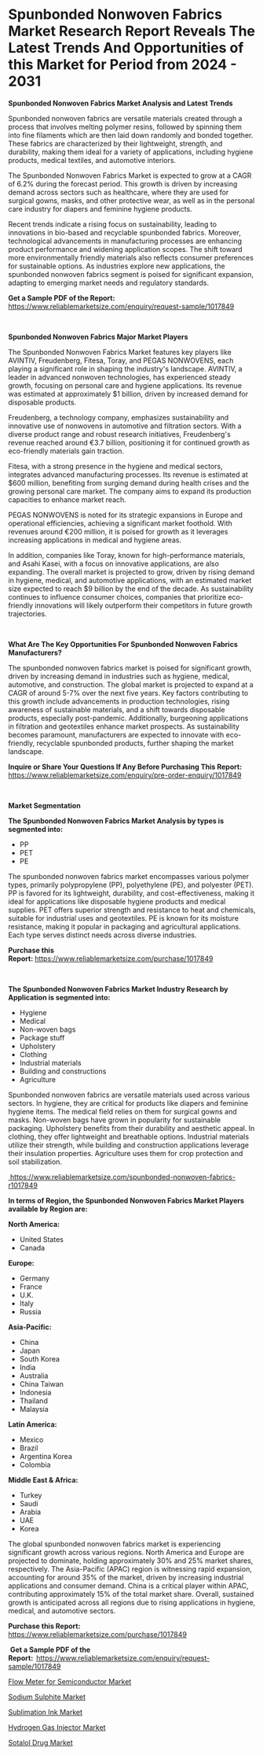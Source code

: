 <p><h1>Spunbonded Nonwoven Fabrics Market Research Report Reveals The Latest Trends And Opportunities of this Market for Period from 2024 - 2031</h1></p><p><strong>Spunbonded Nonwoven Fabrics Market Analysis and Latest Trends</strong></p>
<p><p>Spunbonded nonwoven fabrics are versatile materials created through a process that involves melting polymer resins, followed by spinning them into fine filaments which are then laid down randomly and bonded together. These fabrics are characterized by their lightweight, strength, and durability, making them ideal for a variety of applications, including hygiene products, medical textiles, and automotive interiors.</p><p>The Spunbonded Nonwoven Fabrics Market is expected to grow at a CAGR of 6.2% during the forecast period. This growth is driven by increasing demand across sectors such as healthcare, where they are used for surgical gowns, masks, and other protective wear, as well as in the personal care industry for diapers and feminine hygiene products. </p><p>Recent trends indicate a rising focus on sustainability, leading to innovations in bio-based and recyclable spunbonded fabrics. Moreover, technological advancements in manufacturing processes are enhancing product performance and widening application scopes. The shift toward more environmentally friendly materials also reflects consumer preferences for sustainable options. As industries explore new applications, the spunbonded nonwoven fabrics segment is poised for significant expansion, adapting to emerging market needs and regulatory standards.</p></p>
<p><strong>Get a Sample PDF of the Report:&nbsp;</strong> <a href="https://www.reliablemarketsize.com/enquiry/request-sample/1017849?utm_campaign=1720&utm_medium=2&utm_source=Github&utm_content=ia&utm_term=04122024&utm_id=spunbonded-nonwoven-fabrics">https://www.reliablemarketsize.com/enquiry/request-sample/1017849</a></p>
<p>&nbsp;</p>
<p><strong>Spunbonded Nonwoven Fabrics Major Market Players</strong></p>
<p><p>The Spunbonded Nonwoven Fabrics Market features key players like AVINTIV, Freudenberg, Fitesa, Toray, and PEGAS NONWOVENS, each playing a significant role in shaping the industry's landscape. AVINTIV, a leader in advanced nonwoven technologies, has experienced steady growth, focusing on personal care and hygiene applications. Its revenue was estimated at approximately $1 billion, driven by increased demand for disposable products.</p><p>Freudenberg, a technology company, emphasizes sustainability and innovative use of nonwovens in automotive and filtration sectors. With a diverse product range and robust research initiatives, Freudenberg's revenue reached around €3.7 billion, positioning it for continued growth as eco-friendly materials gain traction.</p><p>Fitesa, with a strong presence in the hygiene and medical sectors, integrates advanced manufacturing processes. Its revenue is estimated at $600 million, benefiting from surging demand during health crises and the growing personal care market. The company aims to expand its production capacities to enhance market reach.</p><p>PEGAS NONWOVENS is noted for its strategic expansions in Europe and operational efficiencies, achieving a significant market foothold. With revenues around €200 million, it is poised for growth as it leverages increasing applications in medical and hygiene areas.</p><p>In addition, companies like Toray, known for high-performance materials, and Asahi Kasei, with a focus on innovative applications, are also expanding. The overall market is projected to grow, driven by rising demand in hygiene, medical, and automotive applications, with an estimated market size expected to reach $9 billion by the end of the decade. As sustainability continues to influence consumer choices, companies that prioritize eco-friendly innovations will likely outperform their competitors in future growth trajectories.</p></p>
<p>&nbsp;</p>
<p><strong>What Are The Key Opportunities For Spunbonded Nonwoven Fabrics Manufacturers?</strong></p>
<p><p>The spunbonded nonwoven fabrics market is poised for significant growth, driven by increasing demand in industries such as hygiene, medical, automotive, and construction. The global market is projected to expand at a CAGR of around 5-7% over the next five years. Key factors contributing to this growth include advancements in production technologies, rising awareness of sustainable materials, and a shift towards disposable products, especially post-pandemic. Additionally, burgeoning applications in filtration and geotextiles enhance market prospects. As sustainability becomes paramount, manufacturers are expected to innovate with eco-friendly, recyclable spunbonded products, further shaping the market landscape.</p></p>
<p><strong>Inquire or Share Your Questions If Any Before Purchasing This Report:</strong> <a href="https://www.reliablemarketsize.com/enquiry/pre-order-enquiry/1017849?utm_campaign=1720&utm_medium=2&utm_source=Github&utm_content=ia&utm_term=04122024&utm_id=spunbonded-nonwoven-fabrics">https://www.reliablemarketsize.com/enquiry/pre-order-enquiry/1017849</a></p>
<p>&nbsp;</p>
<p><strong>Market Segmentation</strong></p>
<p><strong>The Spunbonded Nonwoven Fabrics Market Analysis by types is segmented into:</strong></p>
<p><ul><li>PP</li><li>PET</li><li>PE</li></ul></p>
<p><p>The spunbonded nonwoven fabrics market encompasses various polymer types, primarily polypropylene (PP), polyethylene (PE), and polyester (PET). PP is favored for its lightweight, durability, and cost-effectiveness, making it ideal for applications like disposable hygiene products and medical supplies. PET offers superior strength and resistance to heat and chemicals, suitable for industrial uses and geotextiles. PE is known for its moisture resistance, making it popular in packaging and agricultural applications. Each type serves distinct needs across diverse industries.</p></p>
<p><strong>Purchase this Report:&nbsp;</strong><a href="https://www.reliablemarketsize.com/purchase/1017849?utm_campaign=1720&utm_medium=2&utm_source=Github&utm_content=ia&utm_term=04122024&utm_id=spunbonded-nonwoven-fabrics">https://www.reliablemarketsize.com/purchase/1017849</a></p>
<p>&nbsp;</p>
<p><strong>The Spunbonded Nonwoven Fabrics Market Industry Research by Application is segmented into:</strong></p>
<p><ul><li>Hygiene</li><li>Medical</li><li>Non-woven bags</li><li>Package stuff</li><li>Upholstery</li><li>Clothing</li><li>Industrial materials</li><li>Building and constructions</li><li>Agriculture</li></ul></p>
<p><p>Spunbonded nonwoven fabrics are versatile materials used across various sectors. In hygiene, they are critical for products like diapers and feminine hygiene items. The medical field relies on them for surgical gowns and masks. Non-woven bags have grown in popularity for sustainable packaging. Upholstery benefits from their durability and aesthetic appeal. In clothing, they offer lightweight and breathable options. Industrial materials utilize their strength, while building and construction applications leverage their insulation properties. Agriculture uses them for crop protection and soil stabilization.</p></p>
<p><a href="https://www.reliablemarketsize.com/spunbonded-nonwoven-fabrics-r1017849?utm_campaign=1720&utm_medium=2&utm_source=Github&utm_content=ia&utm_term=04122024&utm_id=spunbonded-nonwoven-fabrics">&nbsp;https://www.reliablemarketsize.com/spunbonded-nonwoven-fabrics-r1017849</a></p>
<p><strong>In terms of Region, the Spunbonded Nonwoven Fabrics Market Players available by Region are:</strong></p>
<p>
    <p> <strong> North America: </strong>
        <ul>
            <li>United States</li>
            <li>Canada</li>
        </ul>
        </p> 
    <p> <strong> Europe: </strong>
        <ul>
            <li>Germany</li>
            <li>France</li>
            <li>U.K.</li>
            <li>Italy</li>
            <li>Russia</li>
        </ul>
        </p> 
    <p> <strong> Asia-Pacific: </strong>
        <ul>
            <li>China</li>
            <li>Japan</li>
            <li>South Korea</li>
            <li>India</li>
            <li>Australia</li>
            <li>China Taiwan</li>
            <li>Indonesia</li>
            <li>Thailand</li>
            <li>Malaysia</li>
        </ul>
        </p> 
    <p> <strong> Latin America: </strong>
        <ul>
            <li>Mexico</li>
            <li>Brazil</li>
            <li>Argentina Korea</li>
            <li>Colombia</li>
        </ul>
        </p> 
    <p> <strong> Middle East & Africa: </strong>
        <ul>
            <li>Turkey</li>
            <li>Saudi</li>
            <li>Arabia</li>
            <li>UAE</li>
            <li>Korea</li>
        </ul>
    </p>
    </p>
<p><p>The global spunbonded nonwoven fabrics market is experiencing significant growth across various regions. North America and Europe are projected to dominate, holding approximately 30% and 25% market shares, respectively. The Asia-Pacific (APAC) region is witnessing rapid expansion, accounting for around 35% of the market, driven by increasing industrial applications and consumer demand. China is a critical player within APAC, contributing approximately 15% of the total market share. Overall, sustained growth is anticipated across all regions due to rising applications in hygiene, medical, and automotive sectors.</p></p>
<p><strong>Purchase this Report: </strong><a href="https://www.reliablemarketsize.com/purchase/1017849?utm_campaign=1720&utm_medium=2&utm_source=Github&utm_content=ia&utm_term=04122024&utm_id=spunbonded-nonwoven-fabrics">https://www.reliablemarketsize.com/purchase/1017849</a></p>
<p>&nbsp;<strong>Get a Sample PDF of the Report:&nbsp;&nbsp;</strong><a href="https://www.reliablemarketsize.com/enquiry/request-sample/1017849?utm_campaign=1720&utm_medium=2&utm_source=Github&utm_content=ia&utm_term=04122024&utm_id=spunbonded-nonwoven-fabrics">https://www.reliablemarketsize.com/enquiry/request-sample/1017849</a></p>
<p><strong></strong></p>
<p><p><a href="https://issuu.com/reportprime-2/docs/flow-meter-for-semiconductor-market-size-2030.pptx?utm_campaign=1720&utm_medium=2&utm_source=Github&utm_content=ia&utm_term=04122024&utm_id=spunbonded-nonwoven-fabrics">Flow Meter for Semiconductor Market</a></p><p><a href="https://www.linkedin.com/pulse/comprehensive-overview-sodium-sulphite-market-2024-2031-company-6p4we?utm_campaign=1720&utm_medium=2&utm_source=Github&utm_content=ia&utm_term=04122024&utm_id=spunbonded-nonwoven-fabrics">Sodium Sulphite Market</a></p><p><a href="https://www.linkedin.com/pulse/competitive-landscape-analysis-innovations-thesublimation-mbdue?utm_campaign=1720&utm_medium=2&utm_source=Github&utm_content=ia&utm_term=04122024&utm_id=spunbonded-nonwoven-fabrics">Sublimation Ink Market</a></p><p><a href="https://issuu.com/reportprime-2/docs/hydrogen-gas-injector-market-size-2030.pptx?utm_campaign=1720&utm_medium=2&utm_source=Github&utm_content=ia&utm_term=04122024&utm_id=spunbonded-nonwoven-fabrics">Hydrogen Gas Injector Market</a></p><p><a href="https://www.linkedin.com/pulse/analyzing-projected-cagr-108-sotalol-drug-market-analysis-j8sje?utm_campaign=1720&utm_medium=2&utm_source=Github&utm_content=ia&utm_term=04122024&utm_id=spunbonded-nonwoven-fabrics">Sotalol Drug Market</a></p></p>